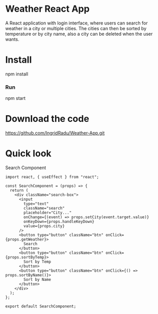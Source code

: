 # Weather React App
A React application with login interface, where users can search for weather in a city or multiple cities.
The cities can then be sorted by temperature or by city name, also a city can be deleted when the user wants.

# Install
npm install

### Run
npm start

# Download the code
https://github.com/IngridRadu/Weather-App.git

# Quick look

Search Component

```
import react, { useEffect } from "react";

const SearchComponent = (props) => {
  return (
    <div className="search-box">
      <input
        type="text"
        className="search"
        placeholder="City..."
        onChange={(event) => props.setCity(event.target.value)}
        onKeyDown={props.handleKeyDown}
        value={props.city}
      />
      <button type="button" className="btn" onClick={props.getWeather}>
        Search
      </button>
      <button type="button" className="btn" onClick={props.sortByTemp}>
        Sort by Temp
      </button>
      <button type="button" className="btn" onClick={() => props.sortByName()}>
        Sort by Name
      </button>
    </div>
  );
};

export default SearchComponent;
```
